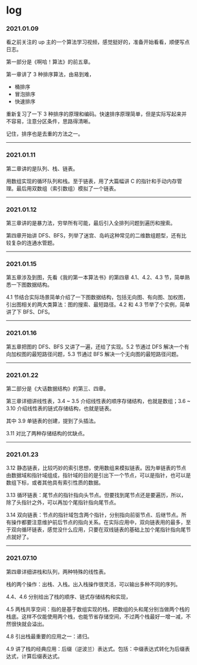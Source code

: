 # log

### 2021.01.09

看之前关注的 up 主的一个算法学习视频，感觉挺好的，准备开始看看，顺便写点日志。

第一部分是《啊哈！算法》的前五章。

第一章讲了 3 种排序算法，由易到难，

- 桶排序
- 冒泡排序
- 快速排序

重新复习了一下 3 种排序的原理和编码。快速排序原理简单，但是实际写起来并不容易，注意分区条件，思路得清晰。

记住，排序也是去重的方法之一。


---

### 2021.01.11

第二章讲的是队列、栈、链表。

用数组实现的循环队列和栈。至于链表，用了大篇幅讲 C 的指针和手动内存管理。最后用双数组（索引数组）模拟了一个链表。


---

### 2021.01.12

第三章讲的是暴力法，穷举所有可能，最后引入全排列问题到遍历和搜索。

第四章开始讲 DFS、BFS，列举了迷宫、岛屿这种常见的二维数组题型，还有比较复杂的连通水管题。


---

### 2021.01.15

第五章涉及到图，先看《我的第一本算法书》的第四章 4.1、4.2、4.3 节，简单熟悉一下图数据结构。

4.1 节结合实际场景简单介绍了一下图数据结构，包括无向图、有向图、加权图，引出图相关的两大类算法：图的搜索、最短路径。4.2 和 4.3 节举了个实例，简单讲了下 BFS、DFS。


---

### 2021.01.16

第五章把图的 DFS、BFS 又讲了一遍，还给了实现。5.2 节通过 DFS 解决一个有向加权图的最短路径问题，5.3 节通过 BFS 解决一个无向图的最短路径问题。


---

### 2021.01.22

第二部分是《大话数据结构》的第三、四章。

第三章详细讲线性表，3.4 ~ 3.5 介绍线性表的顺序存储结构，也就是数组；3.6 ~ 3.10 介绍线性表的链式存储结构，也就是链表。

其中 3.9 单链表的创建，提到了头插法。

3.11 对比了两种存储结构的优缺点。


---

### 2021.01.23

3.12 静态链表，比较巧妙的索引思想，使用数组来模拟链表。因为单链表的节点由数据域和指针域组成，指针域的目的是引出下一个节点，可以是指针，也可以是数组下标，或者其他具有索引性质的数据。

3.13 循环链表：尾节点的指针指向头节点。但要找到尾节点还是要遍历，所以，除了头指针之外，可以再加个尾指针指向尾节点。

3.14 双向链表：节点的指针域包含两个指针，分别指向前驱节点、后继节点。所有操作都要注意维护前后节点的指向关系。在实际应用中，双向链表用的最多，至于双向循环链表，感觉没什么应用，只要在双线链表的基础上加个尾指针指向尾节点就好了。


---

### 2021.07.10

第四章详细讲栈和队列，两种特殊的线性表。

栈的两个操作：出栈、入栈。出入栈操作很灵活，可以输出多种不同的序列。

4.4、4.6 分别给出了栈的顺序、链式存储结构和实现，

4.5 两栈共享空间：指的是基于数组实现的栈，把数组的头和尾分别当做两个栈的栈底。这样不仅能使用两个栈，也能节省存储空间，不过两个栈最好一增一减，不然很快就会溢出。

4.8 引出栈最重要的应用之一：递归。

4.9 讲了栈的经典应用：后缀（逆波兰）表达式。包括：中缀表达式转化为后缀表达式，计算后缀表达式。
